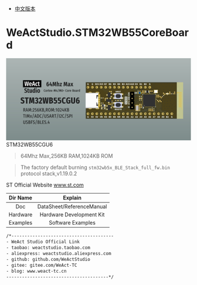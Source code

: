 * [中文版本](./README_zh.md)
# WeActStudio.STM32WB55CoreBoard
![display](Images/1.png)
STM32WB55CGU6
> 64Mhz Max,256KB RAM,1024KB ROM

> The factory default burning `stm32wb5x_BLE_Stack_full_fw.bin` protocol stack,v1.19.0.2

ST Official Website www.st.com

|Dir Name|Explain|
| :--:|:--:|
|Doc|DataSheet/ReferenceManual|
|Hardware|Hardware Development Kit|
|Examples|Software Examples|

```
/*---------------------------------------
- WeAct Studio Official Link
- taobao: weactstudio.taobao.com
- aliexpress: weactstudio.aliexpress.com
- github: github.com/WeActStudio
- gitee: gitee.com/WeAct-TC
- blog: www.weact-tc.cn
---------------------------------------*/
```
